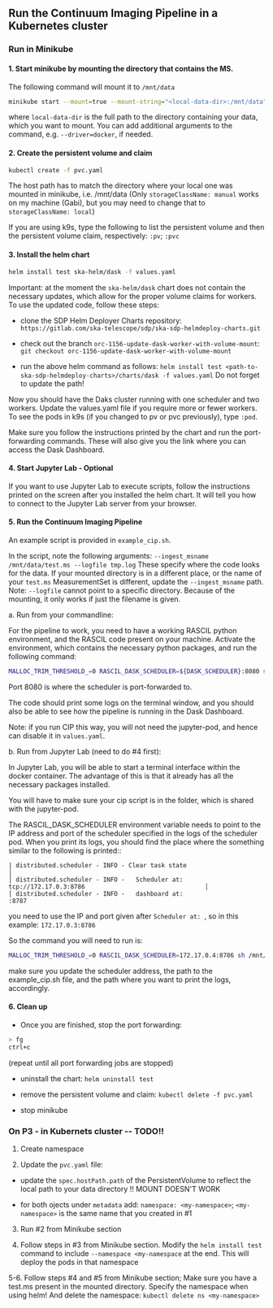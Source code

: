 ## Run the Continuum Imaging Pipeline in a Kubernetes cluster

### Run in Minikube

#### 1. Start minikube by mounting the directory that contains the MS. 
   The following command will mount it to `/mnt/data`

``` bash
minikube start --mount=true --mount-string="<local-data-dir>:/mnt/data"
```
where `local-data-dir` is the full path to the directory containing your data, which you want to mount.
You can add additional arguments to the command, e.g. `--driver=docker`, if needed.

#### 2. Create the persistent volume and claim

``` bash
kubectl create -f pvc.yaml
```
The host path has to match the directory where your local one was mounted in minikube, i.e. /mnt/data
(Only `storageClassName: manual` works on my machine (Gabi), but you may need to change that 
to `storageClassName: local`)

If you are using k9s, type the following to list the persistent volume and
then the persistent volume claim, respectively: `:pv`; `:pvc`

#### 3. Install the helm chart

``` bash 
helm install test ska-helm/dask -f values.yaml
```
Important: at the moment the `ska-helm/dask` chart does not contain the necessary
updates, which allow for the proper volume claims for workers. To use the updated code,
follow these steps:

- clone the SDP Helm Deployer Charts repository: 
`https://gitlab.com/ska-telescope/sdp/ska-sdp-helmdeploy-charts.git`
  
- check out the branch `orc-1156-update-dask-worker-with-volume-mount`:
`git checkout orc-1156-update-dask-worker-with-volume-mount`
  
- run the above helm command as follows:
`helm install test <path-to-ska-sdp-helmdeploy-charts>/charts/dask -f values.yaml`
  Do not forget to update the path!

Now you should have the Daks cluster running with one scheduler and two workers.
Update the values.yaml file if you require more or fewer workers. To see the pods
in k9s (if you changed to pv or pvc previously), type `:pod`.

Make sure you follow the instructions printed by the chart and run the port-forwarding commands.
These will also give you the link where you can access the Dask Dashboard.

#### 4. Start Jupyter Lab - Optional
   
If you want to use Jupyter Lab to execute scripts, follow the instructions 
printed on the screen after you installed the helm chart.
It will tell you how to connect to the Jupyter Lab server from your browser.

#### 5. Run the Continuum Imaging Pipeline

An example script is provided in `example_cip.sh`.

In the script, 
note the following arguments: 
`--ingest_msname /mnt/data/test.ms --logfile tmp.log` These specify where the 
code looks for the data. If your mounted directory is in a different place,
or the name of your `test.ms` MeasurementSet is different,
update the `--ingest_msname` path.
Note: `--logfile` cannot point to a specific directory. Because of the mounting, 
it only works if just the filename is given.

a. Run from your commandline:

For the pipeline to work, you need to have a working RASCIL python environment,
and the RASCIL code present on your machine. Activate the environment, 
which contains the necessary python packages, and run the following command:

``` bash
MALLOC_TRIM_THRESHOLD_=0 RASCIL_DASK_SCHEDULER=${DASK_SCHEDULER}:8080 sh example_cip.sh | tee -a example_cip.log
```

Port 8080 is where the scheduler is port-forwarded to. 

The code should print some logs on the terminal window, and you should
also be able to see how the pipeline is running in the Dask Dashboard.

Note: if you run CIP this way, you will not need the jupyter-pod, and
hence can disable it in `values.yaml`.

b. Run from Jupyter Lab (need to do #4 first):

In Jupyter Lab, you will be able to start a terminal interface within the docker container.
The advantage of this is that it already has all the necessary packages installed.

You will have to make sure your cip script is in the folder, which is shared
with the jupyter-pod. 

The RASCIL_DASK_SCHEDULER environment variable needs to point to the IP address
and port of the scheduler specified in the logs of the scheduler pod. When you print
its logs, you should find the place where the something similar to the following is printed::

    | distributed.scheduler - INFO - Clear task state                                                          │
    │ distributed.scheduler - INFO -   Scheduler at:     tcp://172.17.0.3:8786                                 │
    │ distributed.scheduler - INFO -   dashboard at:                     :8787 

you need to use the IP and port given after `Scheduler at: `, so in this example: `172.17.0.3:8786`

So the command you will need to run is:

``` bash
MALLOC_TRIM_THRESHOLD_=0 RASCIL_DASK_SCHEDULER=172.17.0.4:8786 sh /mnt/data/example_cip.sh | tee -a /mnt/data/example_cip.log
```
make sure you update the scheduler address, the path to the example_cip.sh file,
and the path where you want to print the logs, accordingly.


#### 6. Clean up

- Once you are finished, stop the port forwarding:
```bash
> fg
ctrl+c
```
(repeat until all port forwarding jobs are stopped)

- uninstall the chart: `helm uninstall test`

- remove the persistent volume and claim: `kubectl delete -f pvc.yaml`

- stop minikube


### On P3 - in Kubernets cluster -- TODO!!

1. Create namespace

2. Update the `pvc.yaml` file:
- update the `spec.hostPath.path` of the PersistentVolume to reflect the local
path to your data directory !! MOUNT DOESN'T WORK
  
- for both ojects under `metadata` add: `namespace: <my-namespace>`;
`<my-namespace>` is the same name that you created in #1

3. Run #2 from Minikube section

4. Follow steps in #3 from Minikube section. Modify the `helm install test` command
to include `--namespace <my-namespace` at the end. This will deploy the pods in that namespace
   
5-6. Follow steps #4 and #5 from Minikube section; 
Make sure you have a test.ms present in the mounted directory.
Specify the namespace when using helm!
And delete the namespace: `kubectl delete ns <my-namespace>`